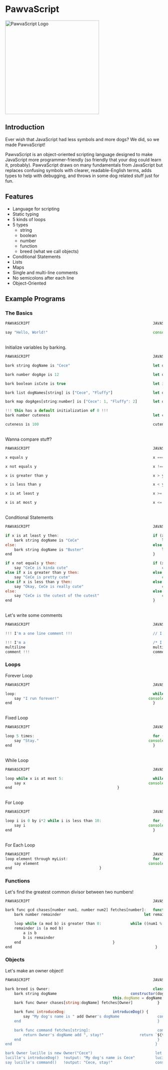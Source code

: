 # PawvaScript

<img alt='PawvaScript Logo' src='assets/pawvascript.png' width='300px'/>

## Introduction
Ever wish that JavaScript had less symbols and more dogs? We did, so we made PawvaScript!

PawvaScript is an object-oriented scripting language designed to make JavaScript more programmer-friendly (so friendly that your dog could learn it, probably). PawvaScript draws on many fundamentals from JavaScript but replaces confusing symbols with clearer, readable-English terms, adds types to help with debugging, and throws in some dog related stuff just for fun.

## Features
* Language for scripting
* Static typing
* 5 kinds of loops
* 5 types
	* string
	* boolean
	* number
	* function
	* breed (what we call objects)
* Conditional Statements
* Lists
* Maps
* Single and multi-line comments
* No semicolons after each line
* Object-Oriented 


## Example Programs

### The Basics

```JavaScript
PAWVASCRIPT                                                       JAVASCRIPT

say "Hello, World!"                                               console.log("Hello, World!")
```

<br>Initialize variables by barking.
```JavaScript
PAWVASCRIPT                                                       JAVASCRIPT

bark string dogName is "Cece"                                     let dogName = "Cece";

bark number dogAge is 12                                          let dogAge = 12;

bark boolean isCute is true                                       let isCute = true;

bark list dogNames[string] is ["Cece", "Fluffy"]                  let dogNames = ["Cece", "Fluffy"]

bark map dogAges[string:number] is ["Cece": 1, "Fluffy": 2]       let dogAges = {"Cece": 1, "Fluffy": 2} 

!!! this has a default initialization of 0 !!! 
bark number cuteness                                              let cuteness; 

cuteness is 100                                                   cuteness = 100;
```

<br>Wanna compare stuff?
```JavaScript
PAWVASCRIPT                                                       JAVASCRIPT

x equals y                                                        x === y

x not equals y                                                    x !== y

x is greater than y                                               x > y

x is less than y                                                  x < y

x is at least y                                                   x >= y

x is at most y                                                    x <= y  
```

<br>Conditional Statements
```JavaScript
PAWVASCRIPT                                                       JAVASCRIPT

if x is at least y then:                                          if (x <= y) {
    bark string dogName is "CeCe"                                     let dogName = "CeCe";
else:                                                             else {
    bark string dogName is "Buster"                                   let dogName = "Buster";
end                                                               }  

if x not equals y then:                                           if (x !== y) {
    say "CeCe is kinda cute"                                          console.log("CeCe is kinda cute");
else if x is greater than y then:                                 else if (x > y) {
    say "CeCe is pretty cute"                                         console.log("CeCe is pretty cute");
else if x is less than y then:                                    else if (x < y) {
    say "Okay, CeCe is really cute"                                   console.log("Okay, CeCe is really cute");
else:                                                             else {
    say "CeCe is the cutest of the cutest"                            console.log("CeCe is the cutest of the cutest");
end                                                               }
```

<br>Let's write some comments
```JavaScript
PAWVASCRIPT                                                       JAVASCRIPT

!!! I'm a one line comment !!!                                    // I'm a comment

!!! I'm a                                                         /* I'm a                                        
multiline                                                         multiline
comment !!!                                                       comment */
```

### Loops

Forever Loop
```JavaScript
PAWVASCRIPT                                                       JAVASCRIPT

loop:                                                             while (true) {
	say "I run forever!"                                      	console.log("I run forever!")
end                                                               }
```

<br>Fixed Loop
```JavaScript
PAWVASCRIPT                                                       JAVASCRIPT

loop 5 times:                                                     for (let i = 0; i < 4; i++) {
	say "Stay."                                              	console.log("Stay.")
end                                                               }
```

<br>While Loop
```JavaScript
PAWVASCRIPT                                                       JAVASCRIPT

loop while x is at most 5:                                        while (x <= 5) {                                
	say x                                                     	console.log(x);
end                         					  }
```

<br>For Loop
```JavaScript
PAWVASCRIPT                                                       JAVASCRIPT

loop i is 0 by i*2 while i is less than 10:                       for (let i = 0; i *= 2; i <10;) {
	say i                                                     	console.log(i);           
end                                                               }
```

<br>For Each Loop
```JavaScript
PAWVASCRIPT                                                       JAVASCRIPT
loop element through myList:                                      for (letelement of myArray) {
	say element                                               	console.log(element);
end						                  }
```

### Functions
Let's find the greatest common divisor between two numbers!
```JavaScript
PAWVASCRIPT                                                       JAVASCRIPT

bark func gcd chases[number num1, number num2] fetches[number]:	  function gcd(num1, num2) {
	bark number remainder                                     let remainder;

	loop while (a mod b) is greater than 0:			  	while ((num1 % num2) > 0) {
	remainder is (a mod b)                              	        	remainder = a % b;
		a is b                                                          a = b;	
		b is remainder                                                  b = remainder
	end					                        }
end                                                                }
```

### Objects

Let's make an owner object!
```JavaScript
PAWVASCRIPT                                                       JAVASCRIPT

bark breed is Owner:                                              class Owner {
    bark string dogName                    			 	constructor(dogName) {
							                	this.dogName = dogName;
	bark func Owner chases[string:dogName] fetches[Owner]           }

	bark func introduceDog:						introduceDog() {		
		say "My dog's name is " add Owner's dogName         		console.log(`My dog's name is ${this.dogName}`);
	end                                                             }

	bark func command fetches[string]:                           	command() {
		return Owner's dogName add ", stay!"				return `${this.dogName}, stay!`;
	end                                                             }
end                                                                }

bark Owner lucille is new Owner("Cece")                            let lucille = new Owner("Cece");
lucille's introduceDog()  !output: "My dog's name is Cece"         lucille.introduceDog();
say lucille's command()   !output: "Cece, stay!"                   console.log(lucille.command())
```

